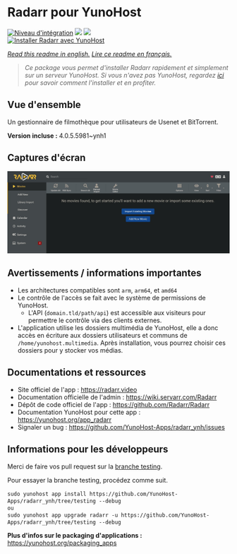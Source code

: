 # Radarr pour YunoHost

[![Niveau d'intégration](https://dash.yunohost.org/integration/radarr.svg)](https://dash.yunohost.org/appci/app/radarr) ![](https://ci-apps.yunohost.org/ci/badges/radarr.status.svg) ![](https://ci-apps.yunohost.org/ci/badges/radarr.maintain.svg)  
[![Installer Radarr avec YunoHost](https://install-app.yunohost.org/install-with-yunohost.svg)](https://install-app.yunohost.org/?app=radarr)

*[Read this readme in english.](./README.md)*
*[Lire ce readme en français.](./README_fr.md)*

> *Ce package vous permet d'installer Radarr rapidement et simplement sur un serveur YunoHost.
Si vous n'avez pas YunoHost, regardez [ici](https://yunohost.org/#/install) pour savoir comment l'installer et en profiter.*

## Vue d'ensemble

Un gestionnaire de filmothèque pour utilisateurs de Usenet et BitTorrent.

**Version incluse :** 4.0.5.5981~ynh1



## Captures d'écran

![](./doc/screenshots/screenshot.jpg)

## Avertissements / informations importantes

* Les architectures compatibles sont `arm`, `arm64`, et `amd64`
* Le contrôle de l'accès se fait avec le système de permissions de YunoHost.
  * L'API (`domain.tld/path/api`) est accessible aux visiteurs pour permettre le contrôle via des clients externes.
* L'application utilise les dossiers multimédia de YunoHost, elle a donc accès en écriture aux dossiers utilisateurs et communs de `/home/yunohost.multimedia`. Après installation, vous pourrez choisir ces dossiers pour y stocker vos médias.

## Documentations et ressources

* Site officiel de l'app : https://radarr.video
* Documentation officielle de l'admin : https://wiki.servarr.com/Radarr
* Dépôt de code officiel de l'app : https://github.com/Radarr/Radarr
* Documentation YunoHost pour cette app : https://yunohost.org/app_radarr
* Signaler un bug : https://github.com/YunoHost-Apps/radarr_ynh/issues

## Informations pour les développeurs

Merci de faire vos pull request sur la [branche testing](https://github.com/YunoHost-Apps/radarr_ynh/tree/testing).

Pour essayer la branche testing, procédez comme suit.
```
sudo yunohost app install https://github.com/YunoHost-Apps/radarr_ynh/tree/testing --debug
ou
sudo yunohost app upgrade radarr -u https://github.com/YunoHost-Apps/radarr_ynh/tree/testing --debug
```

**Plus d'infos sur le packaging d'applications :** https://yunohost.org/packaging_apps
